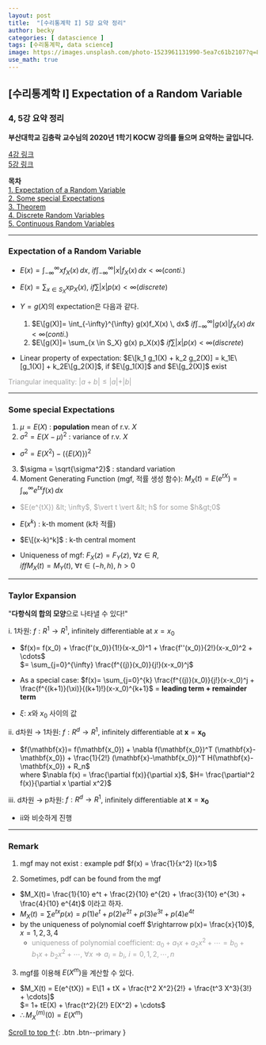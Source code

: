 ```yaml
---
layout: post
title:  "[수리통계학 I] 5강 요약 정리"
author: becky
categories: [ datascience ]
tags: [수리통계학, data science]
image: https://images.unsplash.com/photo-1523961131990-5ea7c61b2107?q=80&w=1974&auto=format&fit=crop&ixlib=rb-4.0.3&ixid=M3wxMjA3fDB8MHxwaG90by1wYWdlfHx8fGVufDB8fHx8fA%3D%3D
use_math: true
---
```


## [수리통계학 I] Expectation of a Random Variable  
### 4, 5강 요약 정리  

**부산대학교 김충락 교수님의 2020년 1학기 KOCW 강의를 들으며 요약하는 글입니다.**  

[4강 링크](http://www.kocw.net/home/enrolment/enrolmentView.do?cid=7c789810ade43386&lid=8aec1210d15581cd)  
[5강 링크](http://www.kocw.net/home/enrolment/enrolmentView.do?cid=7c789810ade43386&lid=5bc0510cab27c26c)  


**목차**  
[1. Expectation of a Random Variable](#expectation-of-a-random-variable)  
[2. Some special Expectations](#some-special-expectations)  
[3. Theorem](#Theorem)  
[4. Discrete Random Variables](#discrete-random-variables)  
[5. Continuous Random Variables](#continuous-random-variables)  

---   

### Expectation of a Random Variable  

* $E(x)= \int_{-\infty}^{\infty} xf_X(x) \, dx$,  $if \int_{-\infty}^{\infty} \vert x \vert f_X(x) \, dx < \infty (conti.)$  
* $E(x)= \sum_{x \in S_X} x p_X(x)$,  $if \sum \vert x \vert p(x) < \infty (discrete)$  


* $Y= g(X)$의 expectation은 다음과 같다.  
  1. $E\[g(X)]= \int_{-\infty}^{\infty} g(x)f_X(x) \, dx$  $if \int_{-\infty}^{\infty} \vert g(x) \vert f_X(x) \, dx < \infty (conti.)$  
  2. $E\[g(X)]= \sum_{x \in S_X} g(x) p_X(x)$  $if \sum \vert x \vert p(x) < \infty (discrete)$  

* Linear property of expectation: $E\[k_1 g_1(X) + k_2 g_2(X)] = k_1E\[g_1(X)] + k_2E\[g_2(X)]$,  if $E\[g_1(X)]$ and $E\[g_2(X)]$ exist  


<span style='color:#A2A2A2'> Triangular inequality: $\vert a+b \vert \leq \vert a \vert + \vert b \vert$ </span>



---  

### Some special Expectations  

1. $\mu = E(X)$ : **population** mean of r.v. $X$  
2. $\sigma^2 = E(X-\mu)^2$ : variance of r.v. $X$  
  * $\sigma^2 = E(X^2) - (\lbrace E(X) \rbrace)^2$  
3. $\sigma = \sqrt{\sigma^2}$ : standard variation  
4. Moment Generating Function (mgf, 적률 생성 함수): $M_X(t) = E(e^{tX}) = \int_{\infty}^{\infty} e^{tx}f(x) \, dx$  
  * <span style='color:#A2A2A2'> $E(e^{tX}) &lt; \infty$,  $\vert t \vert &lt; h$ for some $h&gt;0$ </span>  


* $E(x^k)$ : k-th moment (k차 적률)  
* $E\[(x-k)^k]$ : k-th central moment  
* Uniqueness of mgf: $F_X(z) = F_Y(z)$,  $\forall z \in R$,  
$iff M_X(t) = M_Y(t)$,  $\forall t \in (-h,h)$, $h>0$  


---  

### Taylor Expansion  

"**다항식의 합의 모양**으로 나타낼 수 있다!"  

i. 1차원: $f: R^1 \rightarrow R^1$,  infinitely differentiable at $x= x_0$  
  + $f(x)= f(x_0) + \frac{f'(x_0)}{1!}(x-x_0)^1 + \frac{f''(x_0)}{2!}(x-x_0)^2 + \cdots$  
  $= \sum_{j=0}^{\infty} \frac{f^{(j)}(x_0)}{j!}(x-x_0)^j$  
  
  + As a special case: $f(x)= \sum_{j=0}^{k} \frac{f^{(j)}(x_0)}{j!}(x-x_0)^j + \frac{f^{(k+1)}(\xi)}{(k+1)!}(x-x_0)^{k+1}$ = **leading term + remainder term**  
  + $\xi$: $x$와 $x_0$ 사이의 값  
  
ii. d차원 $\rightarrow$ 1차원: $f: R^d \rightarrow R^1$,  infinitely differentiable at $\mathbf{x}= \mathbf{x_0}$  
  + $f(\mathbf{x})= f(\mathbf{x_0}) + \nabla f(\mathbf{x_0})^T (\mathbf{x}-\mathbf{x_0}) + \frac{1}{2!} (\mathbf{x}-\mathbf{x_0})^T H(\mathbf{x}-\mathbf{x_0}) + R_n$  
  where $\nabla f(x) = \frac{\partial f(x)}{\partial x}$,  $H= \frac{\partial^2 f(x)}{\partial x \partial x^2}$  
  
iii. d차원 $\rightarrow$ p차원: $f: R^d \rightarrow R^1$,  infinitely differentiable at $\mathbf{x}= \mathbf{x_0}$  
  + ii와 비슷하게 진행  
  
  
---  

### Remark   

1. mgf may not exist : example pdf $f(x) = \frac{1}{x^2} I(x>1)$  

2. Sometimes, pdf can be found from the mgf  
  * $M_X(t)= \frac{1}{10} e^t + \frac{2}{10} e^{2t} + \frac{3}{10} e^{3t} + \frac{4}{10} e^{4t}$ 이라고 하자.  
  * $M_X(t) = \sum e^{tx}p(x) = p(1)e^t + p(2)e^{2t} + p(3)e^{3t} + p(4)e^{4t}$  
  * by the uniqueness of polynomial coeff $\rightarrow p(x)= \frac{x}{10}$,  $x= 1,2,3,4$  
    + <span style='color:#A2A2A2'> uniqueness of polynomial coefficient: $a_0 + a_1x + a_2x^2 + \cdots = b_0 + b_1x + b_2x^2 + \cdots$,  $\forall x \Rightarrow a_i = b_i$,  $i= 0,1,2,\cdots,n$ </span>  
    
    
3. mgf를 이용해 $E(X^m)$을 계산할 수 있다.  
  * $M_X(t) = E(e^{tX}) = E\[1 + tX + \frac{t^2 X^2}{2!} + \frac{t^3 X^3}{3!} + \cdots]$  
  $= 1+ tE(X) + \frac{t^2}{2!} E(X^2) + \cdots$  
  * $\therefore M_X^{(m)}(0) = E(X^m)$  













[Scroll to top ↑](#){: .btn .btn--primary }  



